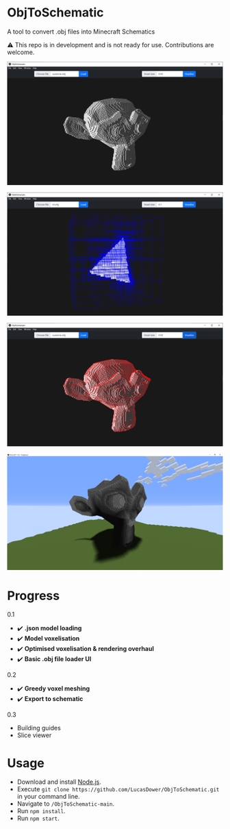 # ObjToSchematic
A tool to convert .obj files into Minecraft Schematics

:warning: This repo is in development and is not ready for use. Contributions are welcome.

![Preview](/resources/preview.png)

![DebugPreview](/resources/debug_preview.png)

![MeshingPreview](/resources/greedy_meshing.png)

![MinecraftPreview](/resources/minecraft.png)

# Progress
0.1
* ✔️ **.json model loading**
* ✔️ **Model voxelisation**
* ✔️ **Optimised voxelisation & rendering overhaul**
* ✔️ **Basic .obj file loader UI**

0.2
* ✔️ **Greedy voxel meshing**
* ✔️ **Export to schematic**

0.3
* Building guides
* Slice viewer


# Usage
* Download and install [Node.js](https://nodejs.org/en/).
* Execute `git clone https://github.com/LucasDower/ObjToSchematic.git` in your command line.
* Navigate to `/ObjToSchematic-main`.
* Run `npm install`.
* Run `npm start`.
